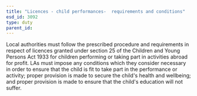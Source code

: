 ```yaml
---
title: "Licences - child performances-  requirements and conditions"
esd_id: 3092
type: duty
parent_id:  
---
```


Local authorities must follow the prescribed procedure and requirements in respect of licences granted under section 25 of the Children and Young Persons Act 1933 for children performing or taking part in activities abroad for profit.  LAs must impose any conditions which they consider necessary in order to ensure that the child is fit to take part in the performance or activity; proper provision is made to secure the child's health and wellbeing; and proper provision is made to ensure that the child's education will not suffer.  

